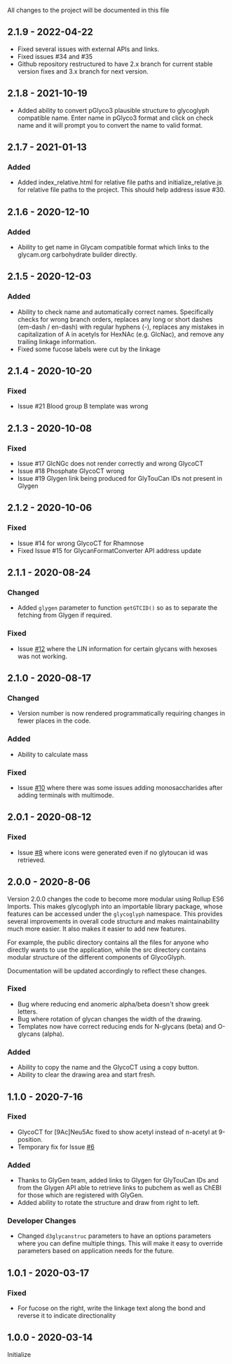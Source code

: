 All changes to the project will be documented in this file
## 2.1.9 - 2022-04-22
- Fixed several issues with external APIs and links.
- Fixed issues #34 and #35
- Github repository restructured to have 2.x branch for current stable version fixes and 3.x branch for next version.

## 2.1.8 - 2021-10-19
- Added ability to convert pGlyco3 plausible structure to glycoglyph compatible name. Enter name in pGlyco3 format and click on check name and it will prompt you to convert the name to valid format.

## 2.1.7 - 2021-01-13
### Added
- Added index_relative.html for relative file paths and initialize_relative.js for relative file paths to the project. This should help address issue #30.

## 2.1.6 - 2020-12-10
### Added
- Ability to get name in Glycam compatible format which links to the glycam.org carbohydrate builder directly.

## 2.1.5 - 2020-12-03
### Added
- Ability to check name and automatically correct names. Specifically checks for wrong branch orders, replaces any long or short dashes (em-dash / en-dash) with regular hyphens (-), replaces any mistakes in capitalization of A in acetyls for HexNAc (e.g. GlcNac), and remove any trailing linkage information.
- Fixed some fucose labels were cut by the linkage
## 2.1.4 - 2020-10-20
### Fixed
- Issue #21 Blood group B template was wrong

## 2.1.3 - 2020-10-08

### Fixed
- Issue #17 GlcNGc does not render correctly and wrong GlycoCT
- Issue #18 Phosphate GlycoCT wrong
- Issue #19 Glygen link being produced for GlyTouCan IDs not present in Glygen

## 2.1.2 - 2020-10-06

### Fixed
- Issue #14 for wrong GlycoCT for Rhamnose
- Fixed Issue #15 for GlycanFormatConverter API address update 


## 2.1.1 - 2020-08-24

### Changed
- Added `glygen` parameter to function `getGTCID()` so as to separate the fetching from Glygen if required.

### Fixed 
- Issue [#12](https://github.com/akulmehta/GlycoGlyphPublic/issues/12) where the LIN information for certain glycans with hexoses was not working.


## 2.1.0 - 2020-08-17

### Changed
- Version number is now rendered programmatically requiring changes in fewer places in the code.

### Added
- Ability to calculate mass

### Fixed
- Issue [#10](https://github.com/akulmehta/GlycoGlyphPublic/issues/10) where there was some issues adding monosaccharides after adding terminals with multimode.


## 2.0.1 - 2020-08-12

### Fixed
- Issue [#8](https://github.com/akulmehta/GlycoGlyphPublic/issues/8) where icons were generated even if no glytoucan id was retrieved.

## 2.0.0 - 2020-8-06

Version 2.0.0 changes the code to become more modular using Rollup ES6 Imports. This makes glycoglyph into an importable library package, whose features can be accessed under the `glycoglyph` namespace. This provides several improvements in overall code structure and makes maintainability much more easier. It also makes it easier to add new features. 

For example, the public directory contains all the files for anyone who directly wants to use the application, while the src directory contains modular structure of the different components of GlycoGlyph.

Documentation will be updated accordingly to reflect these changes.

### Fixed
- Bug where reducing end anomeric alpha/beta doesn't show greek letters.
- Bug where rotation of glycan changes the width of the drawing.
- Templates now have correct reducing ends for N-glycans (beta) and O-glycans (alpha).

### Added 
- Ability to copy the name and the GlycoCT using a copy button.
- Ability to clear the drawing area and start fresh.

## 1.1.0 - 2020-7-16

### Fixed

- GlycoCT for [9Ac]Neu5Ac fixed to show acetyl instead of n-acetyl at 9-position.
- Temporary fix for Issue [#6](https://github.com/akulmehta/GlycoGlyphPublic/issues/6)

### Added

- Thanks to GlyGen team, added links to Glygen for GlyTouCan IDs and from the Glygen API able to retrieve links to pubchem as well as ChEBI for those which are registered with GlyGen.
- Added ability to rotate the structure and draw from right to left.

### Developer Changes

- Changed `d3glycanstruc` parameters to have an options parameters where you can define multiple things. This will make it easy to override parameters based on application needs for the future.


## 1.0.1 - 2020-03-17

### Fixed

- For fucose on the right, write the linkage text along the bond and reverse it to indicate directionality

## 1.0.0 - 2020-03-14

Initialize

